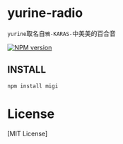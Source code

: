 # yurine-radio

`yurine`取名自`鴉-KARAS-`中美美的百合音

[![NPM version](https://badge.fury.io/js/yurine-radio.png)](https://npmjs.org/package/yurine-radio)

## INSTALL
```
npm install migi
```

# License
[MIT License]
